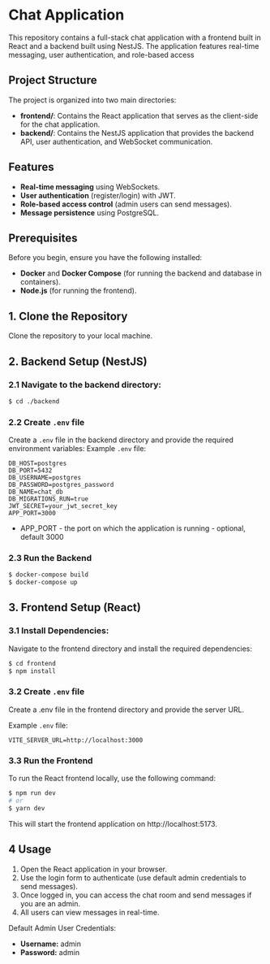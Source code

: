 # Chat Application

This repository contains a full-stack chat application with a frontend built in React and a backend built using NestJS.
The application features real-time messaging, user authentication, and role-based access


## Project Structure

The project is organized into two main directories:

- **frontend/**: Contains the React application that serves as the client-side for the chat application.
- **backend/**: Contains the NestJS application that provides the backend API, user authentication, and WebSocket communication.

## Features

- **Real-time messaging** using WebSockets.
- **User authentication** (register/login) with JWT.
- **Role-based access control** (admin users can send messages).
- **Message persistence** using PostgreSQL.

## Prerequisites

Before you begin, ensure you have the following installed:

- **Docker** and **Docker Compose** (for running the backend and database in containers).
- **Node.js** (for running the frontend).

## 1. Clone the Repository

Clone the repository to your local machine.

## 2. Backend Setup (NestJS)
### 2.1 Navigate to the backend directory:

```bash
$ cd ./backend
```

### 2.2 Create `.env` file
Create a `.env` file in the backend directory and provide the required environment variables:
Example `.env` file:
```plaintext
DB_HOST=postgres
DB_PORT=5432
DB_USERNAME=postgres
DB_PASSWORD=postgres_password
DB_NAME=chat_db
DB_MIGRATIONS_RUN=true
JWT_SECRET=your_jwt_secret_key
APP_PORT=3000
```
- APP_PORT - the port on which the application is running - optional, default 3000

### 2.3 Run the Backend
```bash
$ docker-compose build
$ docker-compose up
```

## 3. Frontend Setup (React)
### 3.1 Install Dependencies:
Navigate to the frontend directory and install the required dependencies:
```bash
$ cd frontend
$ npm install
```
### 3.2 Create `.env` file
Create a .env file in the frontend directory and provide the server URL.

Example `.env` file:
```plaintext
VITE_SERVER_URL=http://localhost:3000
```

### 3.3 Run the Frontend
To run the React frontend locally, use the following command:
```bash
$ npm run dev
# or
$ yarn dev
```
This will start the frontend application on http://localhost:5173.

## 4 Usage

1. Open the React application in your browser.
2. Use the login form to authenticate (use default admin credentials to send messages).
3. Once logged in, you can access the chat room and send messages if you are an admin.
4. All users can view messages in real-time.

Default Admin User Credentials:
- **Username:** admin
- **Password:** admin